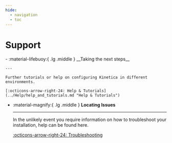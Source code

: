 ```yaml
---
hide:
  - navigation
  - toc
---
```

# Support

<div class="grid cards" markdown>
-   :material-lifebuoy:{ .lg .middle } __Taking the next steps__

    ---

    Further tutorials or help on configuring Kinetica in different environments. 

    [:octicons-arrow-right-24: Help & Tutorials](../Help/help_and_tutorials.md "Help & Tutorials")

-   :material-magnify:{ .lg .middle } __Locating Issues__

    ---

    In the unlikely event you require information on how to troubleshoot your installation, help can be found here.


    [:octicons-arrow-right-24: Troubleshooting](../Troubleshooting/troubleshooting.md)
</div>

[//]: # (* [Help & Tutorials]&#40;../Help/help_and_tutorials.md&#41;)

[//]: # (* [Troubleshooting]&#40;../Troubleshooting/troubleshooting.md&#41;)